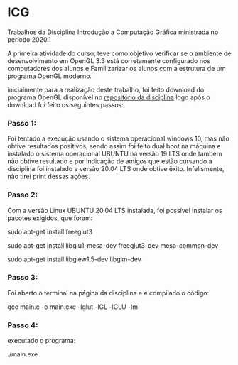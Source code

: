 # ICG
Trabalhos da Disciplina Introdução a Computação Gráfica ministrada no período 2020.1

A primeira atividade do curso, teve como objetivo verificar se o ambiente de desenvolvimento em OpenGL 3.3 está corretamente configurado nos computadores dos alunos e  Familizarizar os alunos com a estrutura de um programa OpenGL moderno.

inicialmente para a realização deste trabalho, foi feito download do programa OpenGL disponível no [repositório da disciplina](https://github.com/capagot/icg/tree/master/01_hello_world_gl/modern_opengl) logo após o download foi feito os seguintes passos:

### Passo 1:

Foi tentado a execução usando o sistema operacional windows 10, mas não obtive resultados positivos, sendo assim foi feito dual boot na máquina e instalado o sistema operacional UBUNTU na versão 19 LTS onde também não obtive resultado e por indicação de amigos que estão cursando a disciplina foi instalado a versão 20.04 LTS onde obtive êxito. Infelismente, não tirei print dessas ações.

### Passo 2:

Com a versão Linux UBUNTU 20.04 LTS instalada, foi possível instalar os pacotes exigidos, que foram:

sudo apt-get install freeglut3

sudo apt-get install libglu1-mesa-dev freeglut3-dev mesa-common-dev

sudo apt-get install libglew1.5-dev libglm-dev

### Passo 3:

Foi aberto o terminal na página da disciplina e e compilado o código:

gcc main.c -o main.exe -lglut -lGL -lGLU -lm

### Passo 4:

executado o programa:

./main.exe
